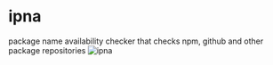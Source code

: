 # ipna
package name availability checker that checks npm, github and other package repositories
![ipna](https://github.com/laureanray/ipna/workflows/.github/workflows/node.js.yml/badge.svg)
